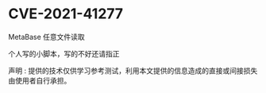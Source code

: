 # CVE-2021-41277
MetaBase 任意文件读取

个人写的小脚本，写的不好还请指正

声明
:
提供的技术仅供学习参考测试，利用本文提供的信息造成的直接或间接损失由使用者自行承担。
